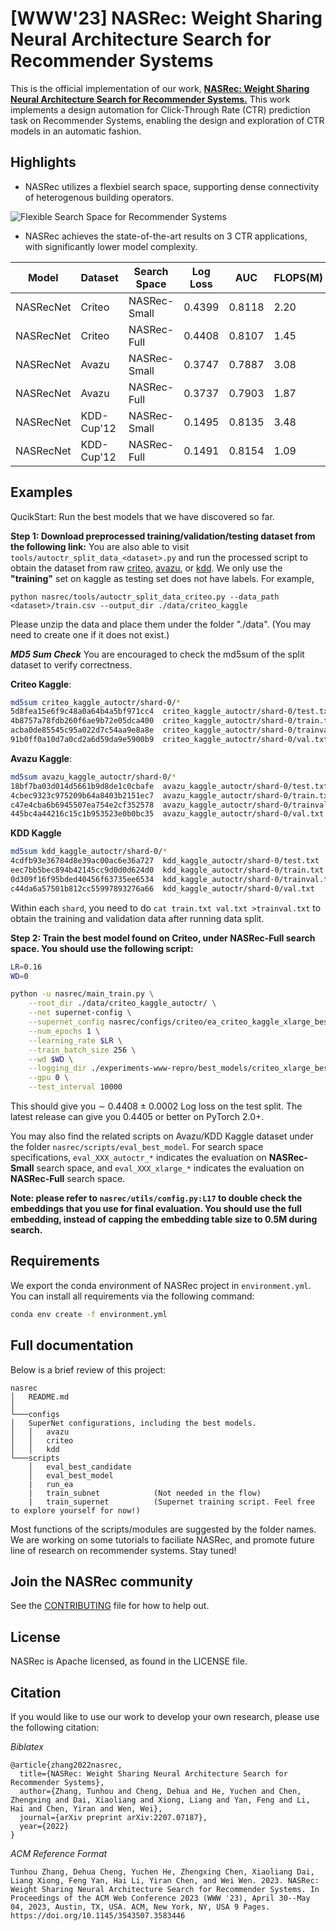 
# [WWW'23] NASRec: Weight Sharing Neural Architecture Search for Recommender Systems
This is the official implementation of our work, [**NASRec: Weight Sharing Neural Architecture Search for Recommender Systems.**](https://arxiv.org/abs/2207.07187) This work implements a design automation for Click-Through Rate (CTR) prediction task on Recommender Systems, enabling the design and exploration of CTR models in an automatic fashion. 

## Highlights

* NASRec utilizes a flexbiel search space,  supporting dense connectivity of heterogenous building operators.

![Flexible Search Space for Recommender Systems](doc/nasrec_ss.png "NASRec Search Space")

* NASRec achieves the state-of-the-art results on 3 CTR applications, with significantly lower model complexity.

| Model | Dataset  | Search Space | Log Loss | AUC | FLOPS(M) | Checkpoint & Logs |
|---|---|---|---|---|---|---|
| NASRecNet  | Criteo  | NASRec-Small | 0.4399 | 0.8118 | 2.20 | [Here](https://www.dropbox.com/s/ytigug9waoaofls/criteo_autoctr_best_1shot_lr0.1_wd0_L0.4395.zip?dl=0) |
| NASRecNet  | Criteo  | NASRec-Full  | 0.4408 | 0.8107 | 1.45 | [Here](https://www.dropbox.com/s/9vi2bq58iymqflr/criteo_xlarge_best_1shot_lr0.16_wd0_L0.4404.zip?dl=0) |
| NASRecNet  | Avazu   | NASRec-Small  | 0.3747 | 0.7887 | 3.08 | [Here](https://www.dropbox.com/s/cofonaa34lgmszb/avazu_autoctr_best_1shot_lr0.1_wd0-L0.3741.zip?dl=0) |
| NASRecNet  | Avazu   | NASRec-Full  | 0.3737 | 0.7903 | 1.87 | [Here](https://www.dropbox.com/s/f68rg0an2l0wmr8/avazu_xlarge_best_1shot_lr0.20_wd0_L0.3736.zip?dl=0) |
| NASRecNet  | KDD-Cup'12   | NASRec-Small  | 0.1495 | 0.8135 | 3.48 | [Here](https://www.dropbox.com/s/dyr0enynx6odz83/kdd_autoctr_best_1shot_lr0.1_wd0_L0.1489.zip?dl=0) |
| NASRecNet  | KDD-Cup'12   | NASRec-Full  | 0.1491 | 0.8154 | 1.09 | [Here](https://www.dropbox.com/s/l69pdqe5w00fu7h/kdd_xlarge_best_1shot_lr0.16_wd0_L0.1487.zip?dl=0) |


## Examples
 QucikStart: Run the best models that we have discovered so far.

**Step 1: Download preprocessed training/validation/testing dataset from the following link:**
You are also able to visit `tools/autoctr_split_data_<dataset>.py` and run the processed script to obtain the dataset from raw [criteo](https://www.kaggle.com/competitions/criteo-display-ad-challenge/data), [avazu](https://www.kaggle.com/competitions/avazu-ctr-prediction/data), or [kdd](https://www.kaggle.com/competitions/kddcup2012-track2). We only use the **"training"** set on kaggle as testing set does not have labels. For example,
```
python nasrec/tools/autoctr_split_data_criteo.py --data_path <dataset>/train.csv --output_dir ./data/criteo_kaggle
```
Please unzip the data and place them under the folder "./data". (You may need to create one if it does not exist.)

***MD5 Sum Check*** You are encouraged to check the md5sum of the split dataset to verify correctness. 

**Criteo Kaggle**:
```bash
md5sum criteo_kaggle_autoctr/shard-0/*
5d8fea15e6f9c48a0a64b4a5bf971cc4  criteo_kaggle_autoctr/shard-0/test.txt
4b8757a78fdb260f6ae9b72e05dca400  criteo_kaggle_autoctr/shard-0/train.txt
acba0de85545c95a022d7c54aa9e8a8e  criteo_kaggle_autoctr/shard-0/trainval.txt
91b0ff0a10d7a0cd2a6d59da9e5900b9  criteo_kaggle_autoctr/shard-0/val.txt
```
**Avazu Kaggle**:
```bash
md5sum avazu_kaggle_autoctr/shard-0/*
18bf7ba03d014d5661b9d8de1c0cbafe  avazu_kaggle_autoctr/shard-0/test.txt
4cbec9323c975209b64a8403b2151ec7  avazu_kaggle_autoctr/shard-0/train.txt
c47e4cba6b6945507ea754e2cf352578  avazu_kaggle_autoctr/shard-0/trainval.txt
445bc4a44216c15c1b953523e0b0bc35  avazu_kaggle_autoctr/shard-0/val.txt
```
**KDD Kaggle**
```bash
md5sum kdd_kaggle_autoctr/shard-0/*
4cdfb93e36784d8e39ac00ac6e36a727  kdd_kaggle_autoctr/shard-0/test.txt
eec7bb5bec894b42145cc9d0d0d624d0  kdd_kaggle_autoctr/shard-0/train.txt
0d309f16f95bded40456f63735ee6534  kdd_kaggle_autoctr/shard-0/trainval.txt
c44da6a57501b812cc55997893276a66  kdd_kaggle_autoctr/shard-0/val.txt
```

Within each `shard`, you need to do `cat train.txt val.txt >trainval.txt` to obtain the training and validation data after running data split.

**Step 2: Train the best model found on Criteo, under NASRec-Full search space. You should use the following script:**
```bash
LR=0.16
WD=0

python -u nasrec/main_train.py \
    --root_dir ./data/criteo_kaggle_autoctr/ \
    --net supernet-config \
    --supernet_config nasrec/configs/criteo/ea_criteo_kaggle_xlarge_best_1shot.json \
    --num_epochs 1 \
    --learning_rate $LR \
    --train_batch_size 256 \
    --wd $WD \
    --logging_dir ./experiments-www-repro/best_models/criteo_xlarge_best_1shot_lr${LR}_wd${WD} \
    --gpu 0 \
    --test_interval 10000
```
This should give you $\sim$ 0.4408 $\pm$ 0.0002 Log loss on the test split. The latest release can give you 0.4405 or better on PyTorch 2.0+.

You may also find the related scripts on Avazu/KDD Kaggle dataset under the folder `nasrec/scripts/eval_best_model`. For search space specifications, `eval_XXX_autoctr_*` indicates the evaluation on **NASRec-Small** search space, and `eval_XXX_xlarge_*` indicates the evaluation on **NASRec-Full** search space.

**Note: please refer to `nasrec/utils/config.py:L17` to double check the embeddings that you use for final evaluation. You should use the full embedding, instead of capping the embedding table size to 0.5M during search.** 

## Requirements
We export the conda environment of NASRec project in `environment.yml`. You can install all requirements via the following command:

```bash
conda env create -f environment.yml
```

## Full documentation
Below is a brief review of this project:
```
nasrec
│   README.md
│
└───configs
│   SuperNet configurations, including the best models.
│   │   avazu
│   │   criteo   
│   │   kdd   
└───scripts
    │   eval_best_candidate
    │   eval_best_model
    |   run_ea
    |   train_subnet            (Not needed in the flow)
    |   train_supernet          (Supernet training script. Feel free to explore yourself for now!)
```
Most functions of the scripts/modules are suggested by the folder names. We are working on some tutorials to faciliate NASRec, and promote future line of research on recommender systems. Stay tuned!

## Join the NASRec community
See the [CONTRIBUTING](CONTRIBUTING.md) file for how to help out.
## License
NASRec is Apache licensed, as found in the LICENSE file.

## Citation
If you would like to use our work to develop your own research, please use the following citation:

*Biblatex*
``` biblatex
@article{zhang2022nasrec,
  title={NASRec: Weight Sharing Neural Architecture Search for Recommender Systems},
  author={Zhang, Tunhou and Cheng, Dehua and He, Yuchen and Chen, Zhengxing and Dai, Xiaoliang and Xiong, Liang and Yan, Feng and Li, Hai and Chen, Yiran and Wen, Wei},
  journal={arXiv preprint arXiv:2207.07187},
  year={2022}
}
```

*ACM Reference Format*
```
Tunhou Zhang, Dehua Cheng, Yuchen He, Zhengxing Chen, Xiaoliang Dai, Liang Xiong, Feng Yan, Hai Li, Yiran Chen, and Wei Wen. 2023. NASRec: Weight Sharing Neural Architecture Search for Recommender Systems. In Proceedings of the ACM Web Conference 2023 (WWW '23), April 30--May 04, 2023, Austin, TX, USA. ACM, New York, NY, USA 9 Pages. https://doi.org/10.1145/3543507.3583446
```
